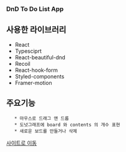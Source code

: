 ### DnD To Do List App

  ## 사용한 라이브러리
  * React
  * Typesciprt
  * React-beautiful-dnd
  * Recoil
  * React-hook-form
  * Styled-components
  * Framer-motion
  
  ## 주요기능
  
       * 마우스로 드래그 앤 드롭 
       * 도넛그래프에 board 와 contents 의 개수 표현
       * 새로운 보드를 만들거나 삭제 
       
  [사이트로 이동](https://dazzling-feynman-f7dd73.netlify.app)
       
